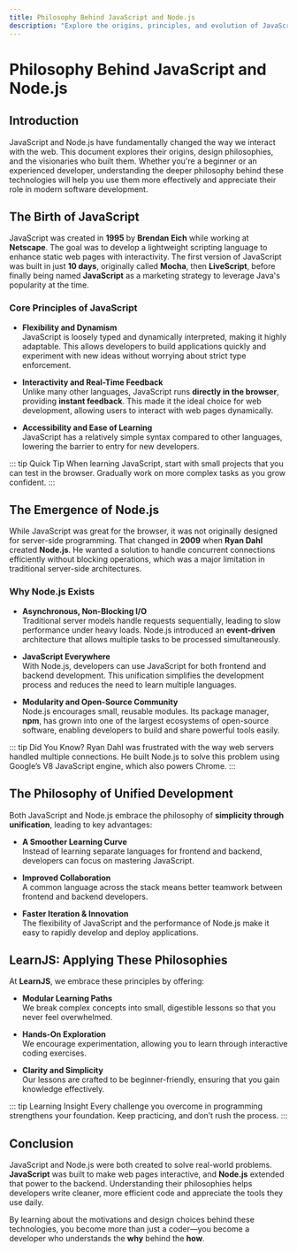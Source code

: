 ```yaml
---
title: Philosophy Behind JavaScript and Node.js
description: "Explore the origins, principles, and evolution of JavaScript and Node.js, and understand the ideas and people who shaped them."
---
```


# Philosophy Behind JavaScript and Node.js

## Introduction

JavaScript and Node.js have fundamentally changed the way we interact with the web. This document explores their origins, design philosophies, and the visionaries who built them. Whether you're a beginner or an experienced developer, understanding the deeper philosophy behind these technologies will help you use them more effectively and appreciate their role in modern software development.

## The Birth of JavaScript

JavaScript was created in **1995** by **Brendan Eich** while working at **Netscape**. The goal was to develop a lightweight scripting language to enhance static web pages with interactivity. The first version of JavaScript was built in just **10 days**, originally called **Mocha**, then **LiveScript**, before finally being named **JavaScript** as a marketing strategy to leverage Java's popularity at the time.

### Core Principles of JavaScript

- **Flexibility and Dynamism**  
  JavaScript is loosely typed and dynamically interpreted, making it highly adaptable. This allows developers to build applications quickly and experiment with new ideas without worrying about strict type enforcement.

- **Interactivity and Real-Time Feedback**  
  Unlike many other languages, JavaScript runs **directly in the browser**, providing **instant feedback**. This made it the ideal choice for web development, allowing users to interact with web pages dynamically.

- **Accessibility and Ease of Learning**  
  JavaScript has a relatively simple syntax compared to other languages, lowering the barrier to entry for new developers.

::: tip Quick Tip
When learning JavaScript, start with small projects that you can test in the browser. Gradually work on more complex tasks as you grow confident.
:::

## The Emergence of Node.js

While JavaScript was great for the browser, it was not originally designed for server-side programming. That changed in **2009** when **Ryan Dahl** created **Node.js**. He wanted a solution to handle concurrent connections efficiently without blocking operations, which was a major limitation in traditional server-side architectures.

### Why Node.js Exists

- **Asynchronous, Non-Blocking I/O**  
  Traditional server models handle requests sequentially, leading to slow performance under heavy loads. Node.js introduced an **event-driven** architecture that allows multiple tasks to be processed simultaneously.

- **JavaScript Everywhere**  
  With Node.js, developers can use JavaScript for both frontend and backend development. This unification simplifies the development process and reduces the need to learn multiple languages.

- **Modularity and Open-Source Community**  
  Node.js encourages small, reusable modules. Its package manager, **npm**, has grown into one of the largest ecosystems of open-source software, enabling developers to build and share powerful tools easily.

::: tip Did You Know?
Ryan Dahl was frustrated with the way web servers handled multiple connections. He built Node.js to solve this problem using Google’s V8 JavaScript engine, which also powers Chrome.
:::

## The Philosophy of Unified Development

Both JavaScript and Node.js embrace the philosophy of **simplicity through unification**, leading to key advantages:

- **A Smoother Learning Curve**  
  Instead of learning separate languages for frontend and backend, developers can focus on mastering JavaScript.

- **Improved Collaboration**  
  A common language across the stack means better teamwork between frontend and backend developers.

- **Faster Iteration & Innovation**  
  The flexibility of JavaScript and the performance of Node.js make it easy to rapidly develop and deploy applications.

## LearnJS: Applying These Philosophies

At **LearnJS**, we embrace these principles by offering:

- **Modular Learning Paths**  
  We break complex concepts into small, digestible lessons so that you never feel overwhelmed.

- **Hands-On Exploration**  
  We encourage experimentation, allowing you to learn through interactive coding exercises.

- **Clarity and Simplicity**  
  Our lessons are crafted to be beginner-friendly, ensuring that you gain knowledge effectively.

::: tip Learning Insight
Every challenge you overcome in programming strengthens your foundation. Keep practicing, and don’t rush the process.
:::

## Conclusion

JavaScript and Node.js were both created to solve real-world problems. **JavaScript** was built to make web pages interactive, and **Node.js** extended that power to the backend. Understanding their philosophies helps developers write cleaner, more efficient code and appreciate the tools they use daily.

By learning about the motivations and design choices behind these technologies, you become more than just a coder—you become a developer who understands the **why** behind the **how**.

